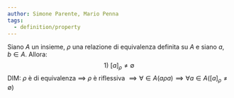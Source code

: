 ```yaml
---
author: Simone Parente, Mario Penna
tags:
  - definition/property
---
```

Siano $A$ un insieme, $\rho$ una relazione di equivalenza definita su $A$ e siano $a,b \in A$.
Allora:
$$1)\ [a]_\rho \neq \emptyset$$
DIM:
$\rho$ è di equivalenza $\implies$ $\rho$ è riflessiva
$\implies \forall \in A(a \rho a) \implies \forall a \in A ([a]_\rho \neq \emptyset)$
